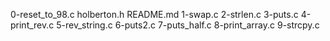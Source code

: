 0-reset_to_98.c
holberton.h
README.md
1-swap.c
2-strlen.c
3-puts.c
4-print_rev.c
5-rev_string.c
6-puts2.c
7-puts_half.c
8-print_array.c
9-strcpy.c
